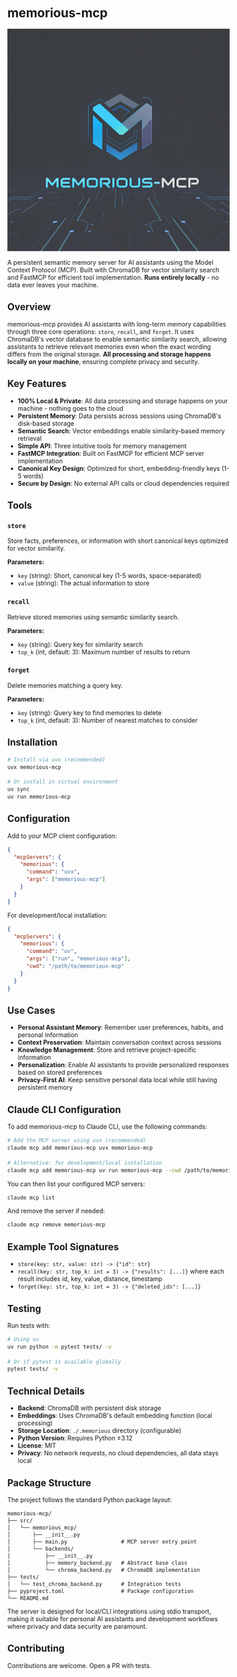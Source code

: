 # memorious-mcp

![memorious-mcp logo](doc/logo.jpg)

A persistent semantic memory server for AI assistants using the Model Context Protocol (MCP). Built with ChromaDB for vector similarity search and FastMCP for efficient tool implementation. **Runs entirely locally** - no data ever leaves your machine.

## Overview

memorious-mcp provides AI assistants with long-term memory capabilities through three core operations: `store`, `recall`, and `forget`. It uses ChromaDB's vector database to enable semantic similarity search, allowing assistants to retrieve relevant memories even when the exact wording differs from the original storage. **All processing and storage happens locally on your machine**, ensuring complete privacy and security.

## Key Features

- **100% Local & Private**: All data processing and storage happens on your machine - nothing goes to the cloud
- **Persistent Memory**: Data persists across sessions using ChromaDB's disk-based storage
- **Semantic Search**: Vector embeddings enable similarity-based memory retrieval
- **Simple API**: Three intuitive tools for memory management
- **FastMCP Integration**: Built on FastMCP for efficient MCP server implementation
- **Canonical Key Design**: Optimized for short, embedding-friendly keys (1-5 words)
- **Secure by Design**: No external API calls or cloud dependencies required

## Tools

### `store`
Store facts, preferences, or information with short canonical keys optimized for vector similarity.

**Parameters:**
- `key` (string): Short, canonical key (1-5 words, space-separated)
- `value` (string): The actual information to store

### `recall`
Retrieve stored memories using semantic similarity search.

**Parameters:**
- `key` (string): Query key for similarity search
- `top_k` (int, default: 3): Maximum number of results to return

### `forget`
Delete memories matching a query key.

**Parameters:**
- `key` (string): Query key to find memories to delete
- `top_k` (int, default: 3): Number of nearest matches to consider

## Installation

```bash
# Install via uvx (recommended)
uvx memorious-mcp

# Or install in virtual environment
uv sync
uv run memorious-mcp
```

## Configuration

Add to your MCP client configuration:

```json
{
  "mcpServers": {
    "memorious": {
      "command": "uvx",
      "args": ["memorious-mcp"]
    }
  }
}
```

For development/local installation:
```json
{
  "mcpServers": {
    "memorious": {
      "command": "uv",
      "args": ["run", "memorious-mcp"],
      "cwd": "/path/to/memorious-mcp"
    }
  }
}
```

## Use Cases

- **Personal Assistant Memory**: Remember user preferences, habits, and personal information
- **Context Preservation**: Maintain conversation context across sessions
- **Knowledge Management**: Store and retrieve project-specific information
- **Personalization**: Enable AI assistants to provide personalized responses based on stored preferences
- **Privacy-First AI**: Keep sensitive personal data local while still having persistent memory

## Claude CLI Configuration

To add memorious-mcp to Claude CLI, use the following commands:

```bash
# Add the MCP server using uvx (recommended)
claude mcp add memorious-mcp uvx memorious-mcp

# Alternative: for development/local installation
claude mcp add memorious-mcp uv run memorious-mcp --cwd /path/to/memorious-mcp
```

You can then list your configured MCP servers:
```bash
claude mcp list
```

And remove the server if needed:
```bash
claude mcp remove memorious-mcp
```

## Example Tool Signatures
- `store(key: str, value: str) -> {"id": str}`
- `recall(key: str, top_k: int = 3) -> {"results": [...]}` where each result includes id, key, value, distance, timestamp
- `forget(key: str, top_k: int = 3) -> {"deleted_ids": [...]}`

## Testing

Run tests with:

```bash
# Using uv
uv run python -m pytest tests/ -v

# Or if pytest is available globally
pytest tests/ -v
```

## Technical Details

- **Backend**: ChromaDB with persistent disk storage
- **Embeddings**: Uses ChromaDB's default embedding function (local processing)
- **Storage Location**: `./.memorious` directory (configurable)
- **Python Version**: Requires Python ≥3.12
- **License**: MIT
- **Privacy**: No network requests, no cloud dependencies, all data stays local

## Package Structure

The project follows the standard Python package layout:

```
memorious-mcp/
├── src/
│   └── memorious_mcp/
│       ├── __init__.py
│       ├── main.py                 # MCP server entry point
│       └── backends/
│           ├── __init__.py
│           ├── memory_backend.py   # Abstract base class
│           └── chroma_backend.py   # ChromaDB implementation
├── tests/
│   └── test_chroma_backend.py      # Integration tests
├── pyproject.toml                  # Package configuration
└── README.md
```

The server is designed for local/CLI integrations using stdio transport, making it suitable for personal AI assistants and development workflows where privacy and data security are paramount.

## Contributing

Contributions are welcome. Open a PR with tests.

